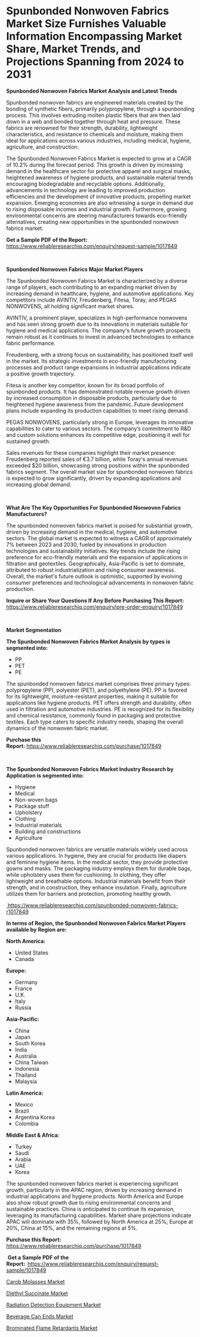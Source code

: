 <p><h1>Spunbonded Nonwoven Fabrics Market Size Furnishes Valuable Information Encompassing Market Share, Market Trends, and Projections Spanning from 2024 to 2031</h1></p><p><strong>Spunbonded Nonwoven Fabrics Market Analysis and Latest Trends</strong></p>
<p><p>Spunbonded nonwoven fabrics are engineered materials created by the bonding of synthetic fibers, primarily polypropylene, through a spunbonding process. This involves extruding molten plastic fibers that are then laid down in a web and bonded together through heat and pressure. These fabrics are renowned for their strength, durability, lightweight characteristics, and resistance to chemicals and moisture, making them ideal for applications across various industries, including medical, hygiene, agriculture, and construction.</p><p>The Spunbonded Nonwoven Fabrics Market is expected to grow at a CAGR of 10.2% during the forecast period. This growth is driven by increasing demand in the healthcare sector for protective apparel and surgical masks, heightened awareness of hygiene products, and sustainable material trends encouraging biodegradable and recyclable options. Additionally, advancements in technology are leading to improved production efficiencies and the development of innovative products, propelling market expansion. Emerging economies are also witnessing a surge in demand due to rising disposable incomes and industrial growth. Furthermore, growing environmental concerns are steering manufacturers towards eco-friendly alternatives, creating new opportunities in the spunbonded nonwoven fabrics market.</p></p>
<p><strong>Get a Sample PDF of the Report:&nbsp;</strong> <a href="https://www.reliableresearchiq.com/enquiry/request-sample/1017849?utm_campaign=1755&utm_medium=2&utm_source=Github&utm_content=ia&utm_term=29102024&utm_id=spunbonded-nonwoven-fabrics">https://www.reliableresearchiq.com/enquiry/request-sample/1017849</a></p>
<p>&nbsp;</p>
<p><strong>Spunbonded Nonwoven Fabrics Major Market Players</strong></p>
<p><p>The Spunbonded Nonwoven Fabrics Market is characterized by a diverse range of players, each contributing to an expanding market driven by increasing demand in healthcare, hygiene, and automotive applications. Key competitors include AVINTIV, Freudenberg, Fitesa, Toray, and PEGAS NONWOVENS, all holding significant market shares.</p><p>AVINTIV, a prominent player, specializes in high-performance nonwovens and has seen strong growth due to its innovations in materials suitable for hygiene and medical applications. The company's future growth prospects remain robust as it continues to invest in advanced technologies to enhance fabric performance.</p><p>Freudenberg, with a strong focus on sustainability, has positioned itself well in the market. Its strategic investments in eco-friendly manufacturing processes and product range expansions in industrial applications indicate a positive growth trajectory.</p><p>Fitesa is another key competitor, known for its broad portfolio of spunbonded products. It has demonstrated notable revenue growth driven by increased consumption in disposable products, particularly due to heightened hygiene awareness from the pandemic. Future development plans include expanding its production capabilities to meet rising demand.</p><p>PEGAS NONWOVENS, particularly strong in Europe, leverages its innovative capabilities to cater to various sectors. The company’s commitment to R&D and custom solutions enhances its competitive edge, positioning it well for sustained growth.</p><p>Sales revenues for these companies highlight their market presence: Freudenberg reported sales of €3.7 billion, while Toray's annual revenues exceeded $20 billion, showcasing strong positions within the spunbonded fabrics segment. The overall market size for spunbonded nonwoven fabrics is expected to grow significantly, driven by expanding applications and increasing global demand.</p></p>
<p>&nbsp;</p>
<p><strong>What Are The Key Opportunities For Spunbonded Nonwoven Fabrics Manufacturers?</strong></p>
<p><p>The spunbonded nonwoven fabrics market is poised for substantial growth, driven by increasing demand in the medical, hygiene, and automotive sectors. The global market is expected to witness a CAGR of approximately 7% between 2023 and 2030, fueled by innovations in production technologies and sustainability initiatives. Key trends include the rising preference for eco-friendly materials and the expansion of applications in filtration and geotextiles. Geographically, Asia-Pacific is set to dominate, attributed to robust industrialization and rising consumer awareness. Overall, the market's future outlook is optimistic, supported by evolving consumer preferences and technological advancements in nonwoven fabric production.</p></p>
<p><strong>Inquire or Share Your Questions If Any Before Purchasing This Report:</strong> <a href="https://www.reliableresearchiq.com/enquiry/pre-order-enquiry/1017849?utm_campaign=1755&utm_medium=2&utm_source=Github&utm_content=ia&utm_term=29102024&utm_id=spunbonded-nonwoven-fabrics">https://www.reliableresearchiq.com/enquiry/pre-order-enquiry/1017849</a></p>
<p>&nbsp;</p>
<p><strong>Market Segmentation</strong></p>
<p><strong>The Spunbonded Nonwoven Fabrics Market Analysis by types is segmented into:</strong></p>
<p><ul><li>PP</li><li>PET</li><li>PE</li></ul></p>
<p><p>The spunbonded nonwoven fabrics market comprises three primary types: polypropylene (PP), polyester (PET), and polyethylene (PE). PP is favored for its lightweight, moisture-resistant properties, making it suitable for applications like hygiene products. PET offers strength and durability, often used in filtration and automotive industries. PE is recognized for its flexibility and chemical resistance, commonly found in packaging and protective textiles. Each type caters to specific industry needs, shaping the overall dynamics of the nonwoven fabric market.</p></p>
<p><strong>Purchase this Report:&nbsp;</strong><a href="https://www.reliableresearchiq.com/purchase/1017849?utm_campaign=1755&utm_medium=2&utm_source=Github&utm_content=ia&utm_term=29102024&utm_id=spunbonded-nonwoven-fabrics">https://www.reliableresearchiq.com/purchase/1017849</a></p>
<p>&nbsp;</p>
<p><strong>The Spunbonded Nonwoven Fabrics Market Industry Research by Application is segmented into:</strong></p>
<p><ul><li>Hygiene</li><li>Medical</li><li>Non-woven bags</li><li>Package stuff</li><li>Upholstery</li><li>Clothing</li><li>Industrial materials</li><li>Building and constructions</li><li>Agriculture</li></ul></p>
<p><p>Spunbonded nonwoven fabrics are versatile materials widely used across various applications. In hygiene, they are crucial for products like diapers and feminine hygiene items. In the medical sector, they provide protective gowns and masks. The packaging industry employs them for durable bags, while upholstery uses them for cushioning. In clothing, they offer lightweight and breathable options. Industrial materials benefit from their strength, and in construction, they enhance insulation. Finally, agriculture utilizes them for barriers and protection, promoting healthy growth.</p></p>
<p><a href="https://www.reliableresearchiq.com/spunbonded-nonwoven-fabrics-r1017849?utm_campaign=1755&utm_medium=2&utm_source=Github&utm_content=ia&utm_term=29102024&utm_id=spunbonded-nonwoven-fabrics">&nbsp;https://www.reliableresearchiq.com/spunbonded-nonwoven-fabrics-r1017849</a></p>
<p><strong>In terms of Region, the Spunbonded Nonwoven Fabrics Market Players available by Region are:</strong></p>
<p>
    <p> <strong> North America: </strong>
        <ul>
            <li>United States</li>
            <li>Canada</li>
        </ul>
        </p> 
    <p> <strong> Europe: </strong>
        <ul>
            <li>Germany</li>
            <li>France</li>
            <li>U.K.</li>
            <li>Italy</li>
            <li>Russia</li>
        </ul>
        </p> 
    <p> <strong> Asia-Pacific: </strong>
        <ul>
            <li>China</li>
            <li>Japan</li>
            <li>South Korea</li>
            <li>India</li>
            <li>Australia</li>
            <li>China Taiwan</li>
            <li>Indonesia</li>
            <li>Thailand</li>
            <li>Malaysia</li>
        </ul>
        </p> 
    <p> <strong> Latin America: </strong>
        <ul>
            <li>Mexico</li>
            <li>Brazil</li>
            <li>Argentina Korea</li>
            <li>Colombia</li>
        </ul>
        </p> 
    <p> <strong> Middle East & Africa: </strong>
        <ul>
            <li>Turkey</li>
            <li>Saudi</li>
            <li>Arabia</li>
            <li>UAE</li>
            <li>Korea</li>
        </ul>
    </p>
    </p>
<p><p>The spunbonded nonwoven fabrics market is experiencing significant growth, particularly in the APAC region, driven by increasing demand in industrial applications and hygiene products. North America and Europe also show robust growth due to rising environmental concerns and sustainable practices. China is anticipated to continue its expansion, leveraging its manufacturing capabilities. Market share projections indicate APAC will dominate with 35%, followed by North America at 25%, Europe at 20%, China at 15%, and the remaining regions at 5%.</p></p>
<p><strong>Purchase this Report: </strong><a href="https://www.reliableresearchiq.com/purchase/1017849?utm_campaign=1755&utm_medium=2&utm_source=Github&utm_content=ia&utm_term=29102024&utm_id=spunbonded-nonwoven-fabrics">https://www.reliableresearchiq.com/purchase/1017849</a></p>
<p>&nbsp;<strong>Get a Sample PDF of the Report:&nbsp;&nbsp;</strong><a href="https://www.reliableresearchiq.com/enquiry/request-sample/1017849?utm_campaign=1755&utm_medium=2&utm_source=Github&utm_content=ia&utm_term=29102024&utm_id=spunbonded-nonwoven-fabrics">https://www.reliableresearchiq.com/enquiry/request-sample/1017849</a></p>
<p><strong></strong></p>
<p><p><a href="https://www.linkedin.com/pulse/carob-molasses-market-trends-strategic-insights-2024-2031-cavill-2iyoc?utm_campaign=1755&utm_medium=2&utm_source=Github&utm_content=ia&utm_term=29102024&utm_id=spunbonded-nonwoven-fabrics">Carob Molasses Market</a></p><p><a href="https://www.linkedin.com/pulse/diethyl-succinate-spectrum-usage-patterns-sector-evolution-2024-2031-euwmc?utm_campaign=1755&utm_medium=2&utm_source=Github&utm_content=ia&utm_term=29102024&utm_id=spunbonded-nonwoven-fabrics">Diethyl Succinate Market</a></p><p><a href="https://www.linkedin.com/pulse/global-radiation-detection-equipment-nexus-sector-confluences-x0zuf?utm_campaign=1755&utm_medium=2&utm_source=Github&utm_content=ia&utm_term=29102024&utm_id=spunbonded-nonwoven-fabrics">Radiation Detection Equipment Market</a></p><p><a href="https://www.linkedin.com/pulse/beverage-can-ends-market-global-insights-sales-trends-2024-7vwtc?utm_campaign=1755&utm_medium=2&utm_source=Github&utm_content=ia&utm_term=29102024&utm_id=spunbonded-nonwoven-fabrics">Beverage Can Ends Market</a></p><p><a href="https://www.linkedin.com/pulse/key-drivers-brominated-flame-retardants-market-trends-future-qkdgc?utm_campaign=1755&utm_medium=2&utm_source=Github&utm_content=ia&utm_term=29102024&utm_id=spunbonded-nonwoven-fabrics">Brominated Flame Retardants Market</a></p></p>